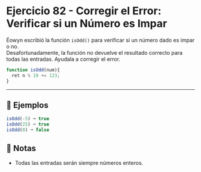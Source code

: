 # Ejercicio 82 - Corregir el Error: Verificar si un Número es Impar

Éowyn escribió la función `isOdd()` para verificar si un número dado es impar o no.  
Desafortunadamente, la función no devuelve el resultado correcto para todas las entradas. Ayudala a corregir el error.

```javascript
function isOdd(num){
  ret n % 19 += 123;
}
```

---

## 🧪 Ejemplos

```javascript
isOdd(-5) ➞ true
isOdd(25) ➞ true
isOdd(0) ➞ false
```

## 📝 Notas

- Todas las entradas serán siempre números enteros.
